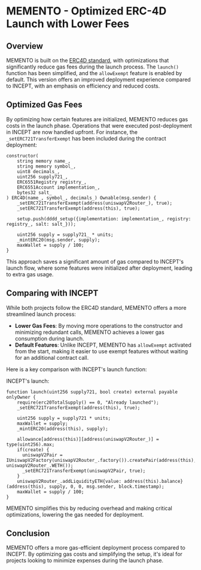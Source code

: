 # MEMENTO - Optimized ERC-4D Launch with Lower Fees

## Overview
MEMENTO is built on the [ERC4D standard](https://ethereum-magicians.org/t/erc-4d-dimensional-token-standard-dts/21185), with optimizations that significantly reduce gas fees during the launch process. The `launch()` function has been simplified, and the `allowExempt` feature is enabled by default. This version offers an improved deployment experience compared to INCEPT, with an emphasis on efficiency and reduced costs.

## Optimized Gas Fees
By optimizing how certain features are initialized, MEMENTO reduces gas costs in the launch phase. Operations that were executed post-deployment in INCEPT are now handled upfront. For instance, the `_setERC721TransferExempt` has been included during the contract deployment:

```solidity
constructor(
    string memory name_, 
    string memory symbol_, 
    uint8 decimals_, 
    uint256 supply721_,
    ERC6551Registry registry_, 
    ERC6551Account implementation_, 
    bytes32 salt_
) ERC4D(name_, symbol_, decimals_) Ownable(msg.sender) {
    _setERC721TransferExempt(address(uniswapV2Router_), true);
    _setERC721TransferExempt(address(this), true);

    setup.push(dddd_setup({implementation: implementation_, registry: registry_, salt: salt_}));

    uint256 supply = supply721_ * units;
    _mintERC20(msg.sender, supply);
    maxWallet = supply / 100;
}
```

This approach saves a significant amount of gas compared to INCEPT's launch flow, where some features were initialized after deployment, leading to extra gas usage.

## Comparing with INCEPT
While both projects follow the ERC4D standard, MEMENTO offers a more streamlined launch process:
- **Lower Gas Fees**: By moving more operations to the constructor and minimizing redundant calls, MEMENTO achieves a lower gas consumption during launch.
- **Default Features**: Unlike INCEPT, MEMENTO has `allowExempt` activated from the start, making it easier to use exempt features without waiting for an additional contract call.

Here is a key comparison with INCEPT's launch function:

INCEPT's launch:
```solidity
function launch(uint256 supply721, bool create) external payable onlyOwner {
    require(erc20TotalSupply() == 0, "Already launched");
    _setERC721TransferExempt(address(this), true);
    
    uint256 supply = supply721 * units;
    maxWallet = supply;
    _mintERC20(address(this), supply);

    allowance[address(this)][address(uniswapV2Router_)] = type(uint256).max;
    if(create) {
      uniswapV2Pair = IUniswapV2Factory(uniswapV2Router_.factory()).createPair(address(this), uniswapV2Router_.WETH());
      _setERC721TransferExempt(uniswapV2Pair, true);
    }
    uniswapV2Router_.addLiquidityETH{value: address(this).balance}(address(this), supply, 0, 0, msg.sender, block.timestamp);
    maxWallet = supply / 100;
}
```

MEMENTO simplifies this by reducing overhead and making critical optimizations, lowering the gas needed for deployment.

## Conclusion
MEMENTO offers a more gas-efficient deployment process compared to INCEPT. By optimizing gas costs and simplifying the setup, it's ideal for projects looking to minimize expenses during the launch phase.
